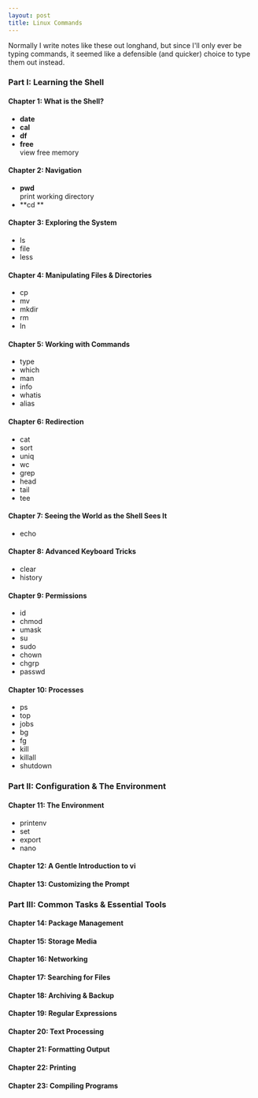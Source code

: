 ```yaml
---
layout: post
title: Linux Commands
---
```


Normally I write notes like these out longhand, but since I'll only ever be typing commands, it seemed like a defensible (and quicker) choice to type them out instead.  

### Part I: Learning the Shell

#### Chapter 1: What is the Shell?
* **date**
* **cal**
* **df**
* **free**  
view free memory

#### Chapter 2: Navigation
* **pwd**  
print working directory
* **cd ** 

#### Chapter 3: Exploring the System
* ls
* file
* less

#### Chapter 4: Manipulating Files & Directories
* cp
* mv
* mkdir
* rm
* ln

#### Chapter 5: Working with Commands
* type
* which 
* man
* info
* whatis
* alias

#### Chapter 6: Redirection
* cat
* sort 
* uniq
* wc
* grep
* head
* tail
* tee

#### Chapter 7: Seeing the World as the Shell Sees It
* echo

#### Chapter 8: Advanced Keyboard Tricks
* clear
* history

#### Chapter 9: Permissions
* id
* chmod
* umask
* su
* sudo
* chown
* chgrp
* passwd

#### Chapter 10: Processes
* ps
* top
* jobs
* bg
* fg
* kill
* killall
* shutdown

### Part II: Configuration & The Environment

#### Chapter 11: The Environment
* printenv
* set
* export
* nano

#### Chapter 12: A Gentle Introduction to vi


#### Chapter 13: Customizing the Prompt

### Part III: Common Tasks & Essential Tools
#### Chapter 14: Package Management

#### Chapter 15: Storage Media
#### Chapter 16: Networking
#### Chapter 17: Searching for Files
#### Chapter 18: Archiving & Backup
#### Chapter 19: Regular Expressions
#### Chapter 20: Text Processing
#### Chapter 21: Formatting Output
#### Chapter 22: Printing
#### Chapter 23: Compiling Programs
